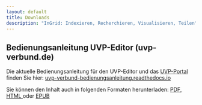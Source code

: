 ```yaml
---
layout: default
title: Downloads
description: "InGrid: Indexieren, Recherchieren, Visualisieren, Teilen"
---
```


## Bedienungsanleitung UVP-Editor (uvp-verbund.de)

Die aktuelle Bedienungsanleitung für den UVP-Editor und das [UVP-Portal](https://www.uvp-verbund.de) finden Sie hier:
[uvp-verbund-bedienungsanleitung.readthedocs.io](https://uvp-verbund-bedienungsanleitung.readthedocs.io/de/latest/)

Sie können den Inhalt auch in folgenden Formaten herunterladen:
[PDF, ](https://uvp-verbund-bedienungsanleitung.readthedocs.io/_/downloads/de/latest/pdf/)[HTML ](https://uvp-verbund-bedienungsanleitung.readthedocs.io/_/downloads/de/latest/htmlzip/)oder [EPUB](https://uvp-verbund-bedienungsanleitung.readthedocs.io/_/downloads/de/latest/epub/)

